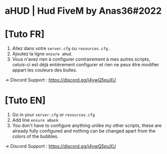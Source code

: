 # aHUD | Hud FiveM by Anas36#2022

# [Tuto FR]

1. Allez dans votre ``server.cfg`` ou ``resources.cfg`` .
2. Ajoutez la ligne ``ensure aHud``.
3. Vous n'avez rien à configurer contrairement à mes autres scripts, celuis-ci est déjà entièrement configurer et rien ne peux être modifier appart les couleurs des bulles.
   
-> Discord Support : https://discord.gg/j4ywQ5puXU

# [Tuto EN] 

1. Go in your ``server.cfg`` or ``resources.cfg`` 
2. Add line ``ensure aBank``
3. You don't have to configure anything unlike my other scripts, these are already fully configured and nothing can be changed apart from the colors of the bubbles.

-> Discord Support : https://discord.gg/j4ywQ5puXU
